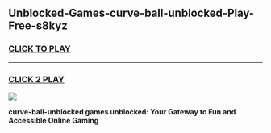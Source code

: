 
## Unblocked-Games-curve-ball-unblocked-Play-Free-s8kyz
<h3>
<a href="https://premium76.site?title=curve-ball-unblocked&ref=19M">CLICK TO PLAY</a></h3>
<hr>

<h3>
<a href="https://premium76.site?title=curve-ball-unblocked&ref=19M">CLICK 2 PLAY</a>
  
</h3>

<a href="https://premium76.site?title=curve-ball-unblocked&ref=19M"><img src="https://clearcache.store/games.png"></a>


**curve-ball-unblocked games unblocked: Your Gateway to Fun and Accessible Online Gaming**
